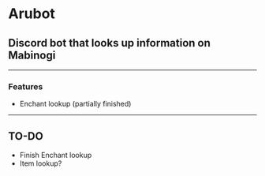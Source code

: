 # Arubot

## Discord bot that looks up information on Mabinogi

---

### Features 
* Enchant lookup (partially finished)

--- 

## TO-DO
* Finish Enchant lookup
* Item lookup?